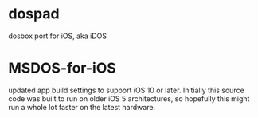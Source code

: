 dospad
======

dosbox port for iOS, aka iDOS
# MSDOS-for-iOS

updated app build settings to support iOS 10 or later. Initially this source code was built to run on older iOS 5 architectures, so hopefully this might run a whole lot faster on the latest hardware. 
